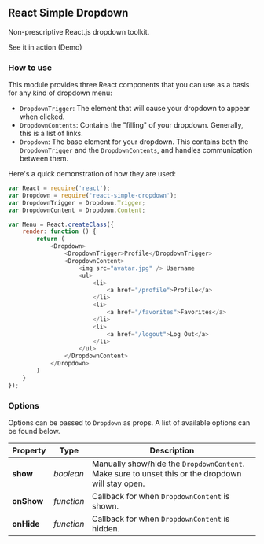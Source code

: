 ## React Simple Dropdown

Non-prescriptive React.js dropdown toolkit.

See it in action (Demo)

### How to use

This module provides three React components that you can use as a basis for any kind of dropdown menu:

- `DropdownTrigger`: The element that will cause your dropdown to appear when clicked.
- `DropdownContents`: Contains the "filling" of your dropdown. Generally, this is a list of links.
- `Dropdown`: The base element for your dropdown. This contains both the `DropdownTrigger` and the `DropdownContents`, and handles communication between them.

Here's a quick demonstration of how they are used:

```js
var React = require('react');
var Dropdown = require('react-simple-dropdown');
var DropdownTrigger = Dropdown.Trigger;
var DropdownContent = Dropdown.Content;

var Menu = React.createClass({
    render: function () {
        return (
            <Dropdown>
                <DropdownTrigger>Profile</DropdownTrigger>
                <DropdownContent>
                    <img src="avatar.jpg" /> Username
                    <ul>
                        <li>
                            <a href="/profile">Profile</a>
                        </li>
                        <li>
                            <a href="/favorites">Favorites</a>
                        </li>
                        <li>
                            <a href="/logout">Log Out</a>
                        </li>
                    </ul>
                </DropdownContent>
            </Dropdown>
        )
    }
});
```

### Options

Options can be passed to `Dropdown` as props. A list of available options can be found below.

Property | Type | Description
----- | ----- | -----
**show** | *boolean* | Manually show/hide the `DropdownContent`. Make sure to unset this or the dropdown will stay open.
**onShow** | *function* | Callback for when `DropdownContent` is shown.
**onHide** | *function* | Callback for when `DropdownContent` is hidden.